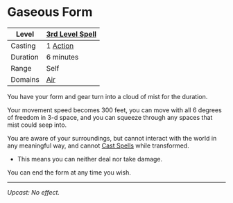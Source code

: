 # Gaseous Form

| Level    | [3rd Level Spell](3rd%20Level%20Spells.md)        |
| -------- | --------------------------------------------------- |
| Casting  | 1 [Action](../../../../Game%20Procedures/Action.md) |
| Duration | 6 minutes                                           |
| Range    | Self                                                |
| Domains  | [Air](../../../Spell%20Domains/Air.md)              |

You have your form and gear turn into a cloud of mist for the duration.

Your movement speed becomes 300 feet, you can move with all 6 degrees of freedom in 3-d space, and you can squeeze through any spaces that mist could seep into.

You are aware of your surroundings, but cannot interact with the world in any meaningful way, and cannot [Cast Spells](../../../Spellcasting/Spellcasting.md) while transformed.

- This means you can neither deal nor take damage.

You can end the form at any time you wish.

---
*Upcast: No effect.*
